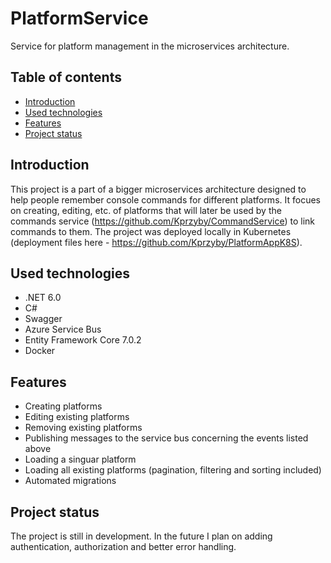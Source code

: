 # PlatformService
Service for platform management in the microservices architecture.

## Table of contents
* [Introduction](#introduction)
* [Used technologies](#used-technologies)
* [Features](#features)
* [Project status](#project-status)

## Introduction
This project is a part of a bigger microservices architecture designed to help people remember console commands for different platforms. It focues on creating, editing, 
etc. of platforms that will later be used by the commands service (https://github.com/Kprzyby/CommandService) to link commands to them. The project was deployed locally in
Kubernetes (deployment files here - https://github.com/Kprzyby/PlatformAppK8S).

## Used technologies
* .NET 6.0
* C#
* Swagger
* Azure Service Bus
* Entity Framework Core 7.0.2
* Docker

## Features
* Creating platforms
* Editing existing platforms
* Removing existing platforms
* Publishing messages to the service bus concerning the events listed above
* Loading a singuar platform
* Loading all existing platforms (pagination, filtering and sorting included)
* Automated migrations

## Project status
The project is still in development. In the future I plan on adding authentication, authorization and better error handling.
